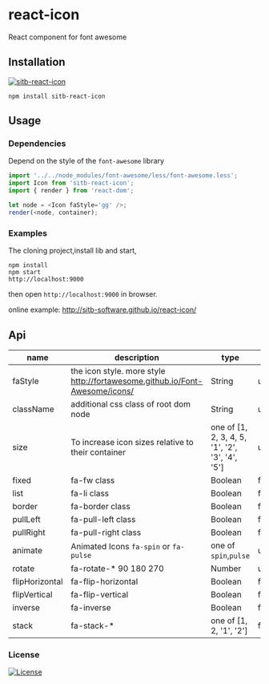 # react-icon
React component for font awesome


## Installation
[![sitb-react-icon](https://nodei.co/npm/sitb-react-icon.png "sitb-react-icon")](https://www.npmjs.com/package/sitb-react-icon)

    npm install sitb-react-icon
    
## Usage

### Dependencies
Depend on the style of the ``font-awesome`` library

```js
import '../../node_modules/font-awesome/less/font-awesome.less';
import Icon from 'sitb-react-icon';
import { render } from 'react-dom';

let node = <Icon faStyle='gg' />;
render(<node, container);
```

### Examples
The cloning project,install lib and start,
    
    npm install
    npm start 
    http://localhost:9000
    
then open ``http://localhost:9000`` in browser.

online example: http://sitb-software.github.io/react-icon/

## Api

| name     | description    | type     | default      |
|----------|----------------|----------|--------------|
|faStyle  | the icon style. more style http://fortawesome.github.io/Font-Awesome/icons/|String    | undefined        |
|className|additional css class of root dom node|String |undefined|
|size|To increase icon sizes relative to their container|one of [1, 2, 3, 4, 5, '1', '2', '3', '4', '5']|undefined|
|fixed|fa-fw class|Boolean|false|
|list| fa-li class|Boolean|false|
|border|fa-border class|Boolean|false|
|pullLeft|fa-pull-left class|Boolean|false|
|pullRight|fa-pull-right class|Boolean|false|
|animate|Animated Icons `fa-spin` or `fa-pulse`|one of `spin`,`pulse`|undefined|
|rotate|fa-rotate-* 90 180 270|Number|undefined|
|flipHorizontal|fa-flip-horizontal|Boolean|false|
|flipVertical|fa-flip-vertical|Boolean|false|
|inverse|fa-inverse|Boolean|false|
|stack|fa-stack-*|one of [1, 2, '1', '2']|false|
    
### License
[![License](https://img.shields.io/npm/l/react-icon.svg)](LICENSE)

